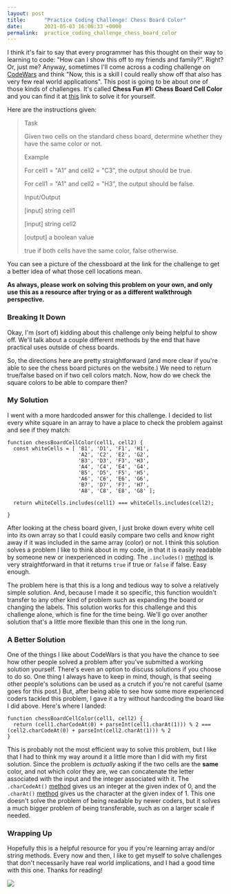```yaml
---
layout: post
title:      "Practice Coding Challenge: Chess Board Color"
date:       2021-05-03 16:00:33 +0000
permalink:  practice_coding_challenge_chess_board_color
---
```



I think it's fair to say that every programmer has this thought on their way to learning to code: "How can I show this off to my friends and family?". Right? Or, just me? Anyway, sometimes I'll come across a coding challenge on [CodeWars](https://www.codewars.com/dashboard) and think "Now, this is a skill I could really show off that also has very few real world applications". This post is going to be about one of those kinds of challenges. It's called **Chess Fun #1: Chess Board Cell Color** and you can find it at [this](https://www.codewars.com/kata/5894134c8afa3618c9000146/train/javascript) link to solve it for yourself.

Here are the instructions given:
>Task
>
>Given two cells on the standard chess board, determine whether they have the same color or not.
>
>Example
>
>For cell1 = "A1" and cell2 = "C3", the output should be true.
>
>
>For cell1 = "A1" and cell2 = "H3", the output should be false.
>
>Input/Output
>
>[input] string cell1
>
>[input] string cell2
>
>[output] a boolean value
>
>true if both cells have the same color, false otherwise.
>

You can see a picture of the chessboard at the link for the challenge to get a better idea of what those cell locations mean.

**As always, please work on solving this problem on your own, and only use this as a resource after trying or as a different walkthrough perspective.**

### Breaking It Down
Okay, I'm (sort of) kidding about this challenge only being helpful to show off. We'll talk about a couple different methods by the end that have practical uses outside of chess boards.

So, the directions here are pretty straightforward (and more clear if you're able to see the chess board pictures on the website.) We need to return true/false based on if two cell colors match. Now, how do we check the square colors to be able to compare then?

### My Solution
I went with a more hardcoded answer for this challenge. I decided to list every white square in an array to have a place to check the problem against and see if they match:
```
function chessBoardCellColor(cell1, cell2) {
  const whiteCells = [ 'B1', 'D1', 'F1', 'H1', 
                       'A2', 'C2', 'E2', 'G2', 
                       'B3', 'D3', 'F3', 'H3', 
                       'A4', 'C4', 'E4', 'G4',
                       'B5', 'D5', 'F5', 'H5',
                       'A6', 'C6', 'E6', 'G6',
                       'B7', 'D7', 'F7', 'H7',
                       'A8', 'C8', 'E8', 'G8' ];
  
  return whiteCells.includes(cell1) === whiteCells.includes(cell2);

}
```
After looking at the chess board given, I just broke down every white cell into its own array so that I could easily compare two cells and know right away if it was included in the same array (color) or not. I think this solution solves a problem I like to think about in my code, in that it is easily readable by someone new or inexperienced in coding. The `.includes()` [method](https://developer.mozilla.org/en-US/docs/Web/JavaScript/Reference/Global_Objects/Array/includes) is very straightforward in that it returns `true` if true or `false` if false. Easy enough.

The problem here is that this is a long and tedious way to solve a relatively simple solution. And, because I made it so specific, this function wouldn't transfer to any other kind of problem such as expanding the board or changing the labels. This solution works for this challenge and this challenge alone, which is fine for the time being. We'll go over another solution that's a little more flexible than this one in the long run. 

### A Better Solution
One of the things I like about CodeWars is that you have the chance to see how other people solved a problem after you've submitted a working solution yourself. There's even an option to discuss solutions if you choose to do so. One thing I always have to keep in mind, though, is that seeing other people's solutions can be used as a crutch if you're not careful (same goes for this post.) But, after being able to see how some more experienced coders tackled this problem, I gave it a try without hardcoding the board like I did above. Here's where I landed:
```
function chessBoardCellColor(cell1, cell2) {
  return (cell1.charCodeAt(0) + parseInt(cell1.charAt(1))) % 2 === (cell2.charCodeAt(0) + parseInt(cell2.charAt(1))) % 2
}
```
This is probably not the most efficient way to solve this problem, but I like that I had to think my way around it a little more than I did with my first solution. Since the problem is *actually* asking if the two cells are the **same** color, and not which color they are, we can concatenate the letter associated with the input and the integer associated with it. The `.charCodeAt()` [method](https://developer.mozilla.org/en-US/docs/Web/JavaScript/Reference/Global_Objects/String/charCodeAt) gives us an integer at the given index of 0, and the `.charAt()` [method](https://developer.mozilla.org/en-US/docs/Web/JavaScript/Reference/Global_Objects/String/charAt) gives us the character at the given index of 1. This one doesn't solve the problem of being readable by newer coders, but it solves a much bigger problem of being transferable, such as on a larger scale if needed.

### Wrapping Up
Hopefully this is a helpful resource for you if you're learning array and/or string methods. Every now and then, I like to get myself to solve challenges that don't necessarily have real world implications, and I had a good time with this one. Thanks for reading!

![](https://media.giphy.com/media/JuUWDI13JB0XK/giphy.gif)
